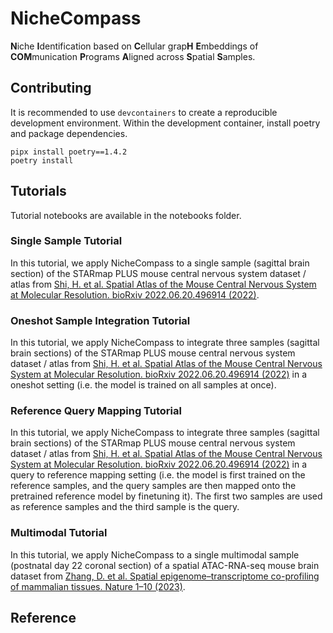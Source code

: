 # NicheCompass
**N**iche **I**dentification based on **C**ellular grap**H** **E**mbeddings of **COM**munication **P**rograms **A**ligned across **S**patial **S**amples.

## Contributing

It is recommended to use `devcontainers` to create a reproducible development environment. Within the development container, install poetry and package dependencies.

```
pipx install poetry==1.4.2
poetry install
```

## Tutorials
Tutorial notebooks are available in the notebooks folder.

### Single Sample Tutorial
In this tutorial, we apply NicheCompass to a single sample (sagittal brain section) of the STARmap PLUS mouse central nervous system dataset / atlas from [Shi, H. et al. Spatial Atlas of the Mouse Central Nervous System at Molecular Resolution. bioRxiv 2022.06.20.496914 (2022)](https://www.biorxiv.org/content/10.1101/2022.06.20.496914v1).

### Oneshot Sample Integration Tutorial
In this tutorial, we apply NicheCompass to integrate three samples (sagittal brain sections) of the STARmap PLUS mouse central nervous system dataset / atlas from [Shi, H. et al. Spatial Atlas of the Mouse Central Nervous System at Molecular Resolution. bioRxiv 2022.06.20.496914 (2022)](https://www.biorxiv.org/content/10.1101/2022.06.20.496914v1) in a oneshot setting (i.e. the model is trained on all samples at once).

### Reference Query Mapping Tutorial
In this tutorial, we apply NicheCompass to integrate three samples (sagittal brain sections) of the STARmap PLUS mouse central nervous system dataset / atlas from [Shi, H. et al. Spatial Atlas of the Mouse Central Nervous System at Molecular Resolution. bioRxiv 2022.06.20.496914 (2022)](https://www.biorxiv.org/content/10.1101/2022.06.20.496914v1) in a query to reference mapping setting (i.e. the model is first trained on the reference samples, and the query samples are then mapped onto the pretrained reference model by finetuning it). The first two samples are used as reference samples and the third sample is the query.

### Multimodal Tutorial
In this tutorial, we apply NicheCompass to a single multimodal sample (postnatal day 22 coronal section) of a spatial ATAC-RNA-seq mouse brain dataset from [Zhang, D. et al. Spatial epigenome–transcriptome co-profiling of mammalian tissues. Nature 1–10 (2023)](https://www.nature.com/articles/s41586-023-05795-1).

## Reference
